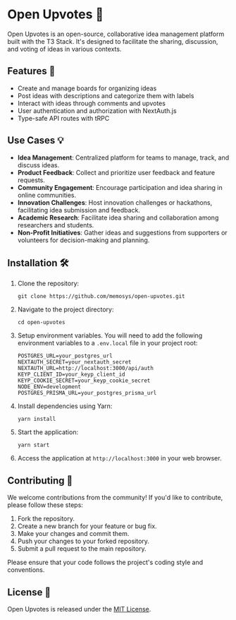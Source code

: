 # Open Upvotes 🚀

Open Upvotes is an open-source, collaborative idea management platform built with the T3 Stack. It's designed to facilitate the sharing, discussion, and voting of ideas in various contexts.


## Features 🎁

-  Create and manage boards for organizing ideas
-  Post ideas with descriptions and categorize them with labels
-  Interact with ideas through comments and upvotes
-  User authentication and authorization with NextAuth.js
-  Type-safe API routes with tRPC

## Use Cases 💡

-  **Idea Management**: Centralized platform for teams to manage, track, and discuss ideas.
-  **Product Feedback**: Collect and prioritize user feedback and feature requests.
-  **Community Engagement**: Encourage participation and idea sharing in online communities.
-  **Innovation Challenges**: Host innovation challenges or hackathons, facilitating idea submission and feedback.
-  **Academic Research**: Facilitate idea sharing and collaboration among researchers and students.
-  **Non-Profit Initiatives**: Gather ideas and suggestions from supporters or volunteers for decision-making and planning.

## Installation 🛠️

1. Clone the repository:
    ```
    git clone https://github.com/memosys/open-upvotes.git
    ```
2. Navigate to the project directory:
    ```
    cd open-upvotes
    ```
3. Setup environment variables. You will need to add the following environment variables to a `.env.local` file in your project root:
    ```dotenv
    POSTGRES_URL=your_postgres_url
    NEXTAUTH_SECRET=your_nextauth_secret
    NEXTAUTH_URL=http://localhost:3000/api/auth
    KEYP_CLIENT_ID=your_keyp_client_id
    KEYP_COOKIE_SECRET=your_keyp_cookie_secret
    NODE_ENV=development
    POSTGRES_PRISMA_URL=your_postgres_prisma_url
    ```

4. Install dependencies using Yarn:
    ```
    yarn install
    ```
5. Start the application:
    ```
    yarn start
    ```
6. Access the application at `http://localhost:3000` in your web browser.

## Contributing 🤝

We welcome contributions from the community! If you'd like to contribute, please follow these steps:

1. Fork the repository.
2. Create a new branch for your feature or bug fix.
3. Make your changes and commit them.
4. Push your changes to your forked repository.
5. Submit a pull request to the main repository.

Please ensure that your code follows the project's coding style and conventions.

## License 📄

Open Upvotes is released under the [MIT License](https://opensource.org/licenses/MIT).
